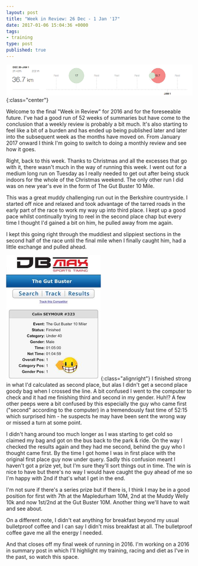 ```yaml
---
layout: post
title: "Week in Review: 26 Dec - 1 Jan '17"
date: 2017-01-06 15:04:36 +0000
tags:
- training
type: post
published: true
---
```


![Week in Review: 26 Dec - 1 Jan '17](/img/week-in-review-26Dec-1Jan17.png){:class="center"}

Welcome to the final "Week in Review" for 2016 and for the foreseeable future.  I've had a good run of 52 weeks of summaries but have come to the conclusion that a weekly review is probably a bit much. It's also starting to feel like a bit of a burden and has ended up being published later and later into the subsequent week as the months have moved on.  From January 2017 onward I think I'm going to switch to doing a monthly review and see how it goes.

Right, back to this week.  Thanks to Christmas and all the excesses that go with it, there wasn't much in the way of running this week. I went out for a medium long run on Tuesday as I really needed to get out after being stuck indoors for the whole of the Christmas weekend.  The only other run I did was on new year's eve in the form of The Gut Buster 10 Mile.

This was a great muddy challenging run out in the Berkshire countryside. I started off nice and relaxed and took advantage of the tarred roads in the early part of the race to work my way up into third place. I kept up a good pace whilst continually trying to reel in the second place chap but every time I thought I'd gained a bit on him, he pulled away from me again.

I kept this going right through the muddiest and slippiest sections in the second half of the race until the final mile when I finally caught him, had a little exchange and pulled ahead.

![Gut Buster 2016 Results - Saving this for posterity, just in case they change](/img/gutbuster2016-results.jpg){:class="alignright"} I finished strong in what I'd calculated as second place, but alas I didn't get a second place goody bag when I crossed the line. A bit confused I went to the computer to check and it had me finishing third and second in my gender. Huh!? A few other peeps were a bit confused by this especially the guy who came first ("second" according to the computer) in a tremendously fast time of 52:15 which surprised him - he suspects he may have been sent the wrong way or missed a turn at some point.

I didn't hang around too much longer as I was starting to get cold so claimed my bag and got on the bus back to the park & ride. On the way I checked the results again and they had me second, behind the guy who I thought came first. By the time I got home I was in first place with the original first place guy now under query. Sadly this confusion meant I haven't got a prize yet, but I'm sure they'll sort things out in time. The win is nice to have but there's no way I would have caught the guy ahead of me so I'm happy with 2nd if that's what I get in the end.

I'm not sure if there's a series prize but if there is, I think I may be in a good position for first with 7th at the Mapledurham 10M, 2nd at the Muddy Welly 10k and now 1st/2nd at the Gut Buster 10M. Another thing we'll have to wait and see about.

On a different note, I didn't eat anything for breakfast beyond my usual bulletproof coffee and I can say I didn't miss breakfast at all. The bulletproof coffee gave me all the energy I needed.

And that closes off my final week of running in 2016. I'm working on a 2016 in summary post in which I'll highlight my training, racing and diet as I've in the past, so watch this space.
